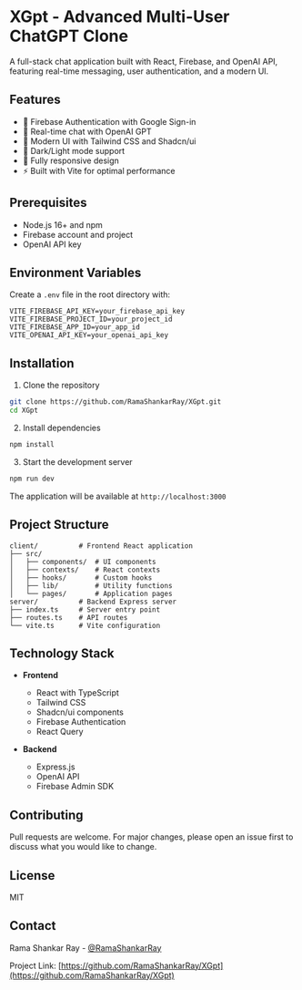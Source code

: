 # XGpt - Advanced Multi-User ChatGPT Clone

A full-stack chat application built with React, Firebase, and OpenAI API, featuring real-time messaging, user authentication, and a modern UI.

## Features

- 🔐 Firebase Authentication with Google Sign-in
- 💬 Real-time chat with OpenAI GPT
- 🎨 Modern UI with Tailwind CSS and Shadcn/ui
- 🌙 Dark/Light mode support
- 📱 Fully responsive design
- ⚡ Built with Vite for optimal performance

## Prerequisites

- Node.js 16+ and npm
- Firebase account and project
- OpenAI API key

## Environment Variables

Create a `.env` file in the root directory with:

```env
VITE_FIREBASE_API_KEY=your_firebase_api_key
VITE_FIREBASE_PROJECT_ID=your_project_id
VITE_FIREBASE_APP_ID=your_app_id
VITE_OPENAI_API_KEY=your_openai_api_key
```

## Installation

1. Clone the repository
```bash
git clone https://github.com/RamaShankarRay/XGpt.git
cd XGpt
```

2. Install dependencies
```bash
npm install
```

3. Start the development server
```bash
npm run dev
```

The application will be available at `http://localhost:3000`

## Project Structure

```
client/          # Frontend React application
├── src/
│   ├── components/  # UI components
│   ├── contexts/    # React contexts
│   ├── hooks/       # Custom hooks
│   ├── lib/         # Utility functions
│   └── pages/       # Application pages
server/          # Backend Express server
├── index.ts     # Server entry point
├── routes.ts    # API routes
└── vite.ts      # Vite configuration
```

## Technology Stack

- **Frontend**
  - React with TypeScript
  - Tailwind CSS
  - Shadcn/ui components
  - Firebase Authentication
  - React Query

- **Backend**
  - Express.js
  - OpenAI API
  - Firebase Admin SDK

## Contributing

Pull requests are welcome. For major changes, please open an issue first to discuss what you would like to change.

## License

MIT

## Contact

Rama Shankar Ray - [@RamaShankarRay](https://github.com/RamaShankarRay)

Project Link: [https://github.com/RamaShankarRay/XGpt](https://github.com/RamaShankarRay/XGpt)
